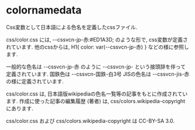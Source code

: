 # colornamedata

Css変数として日本語による色名を定義したcssファイル.

css/color.css には,
--cssvcn-jp-赤:#ED1A3D;
のような形で,
css変数が定義されています.
他のcssからは,
H1{
 color: var(--cssvcn-jp-赤)
}
などの様に参照します.

一般的な色名は
--cssvcn-jp-赤
のように --cssvcn-jp- という接頭辞を伴って定義されています.
国鉄色は
--cssvcn-国鉄-白3号
JISの色名は
--cssvcn-jis-赤
の様に定義されています.

css/color.css は, 日本語版wikipediaの色名一覧等の記事をもとに作成されています.
作成に使った記事の編集履歴 (著者) は, css/colors.wikipedia-copyright にあります.

css/color.css および css/colors.wikipedia-copyright は CC-BY-SA 3.0.



